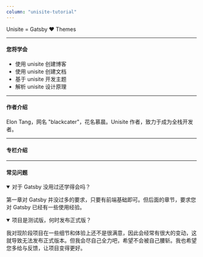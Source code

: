 ```yaml
---
column: "unisite-tutorial"
---
```


<Aside color="cyan">

Unisite = Gatsby ❤️ Themes

</Aside>

---

#### 您将学会

- 使用 unisite 创建博客
- 使用 unisite 创建文档
- 基于 unisite 开发主题
- 解析 unisite 设计原理

---

#### 作者介绍

Elon Tang，网名 <Highlight color="cyan">"blackcater"</Highlight>，花名<Highlight>慕晨</Highlight>。Unisite 作者，致力于成为全栈开发者。

---

#### 专栏介绍

---

#### 常见问题

<details open>
  <summary>对于 Gatsby 没用过还学得会吗？</summary>

第一章对 Gatsby 并没过多的要求，只要有前端基础即可。但后面的章节，要求您对 Gatsby 已经有一些使用经验。

</details>

<details open>
  <summary>项目是测试版，何时发布正式版？</summary>

我对现阶段项目在一些细节和体验上还不是很满意，因此会经常有很大的变动，这就导致无法发布正式版本。但我会尽自己全力吧，希望不会被自己腰斩。我也希望您多给与反馈，让项目变得更好。

</details>
